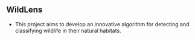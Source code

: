## WildLens


* This project aims to develop an innovative algorithm for detecting and classifying wildlife in their natural habitats. 
